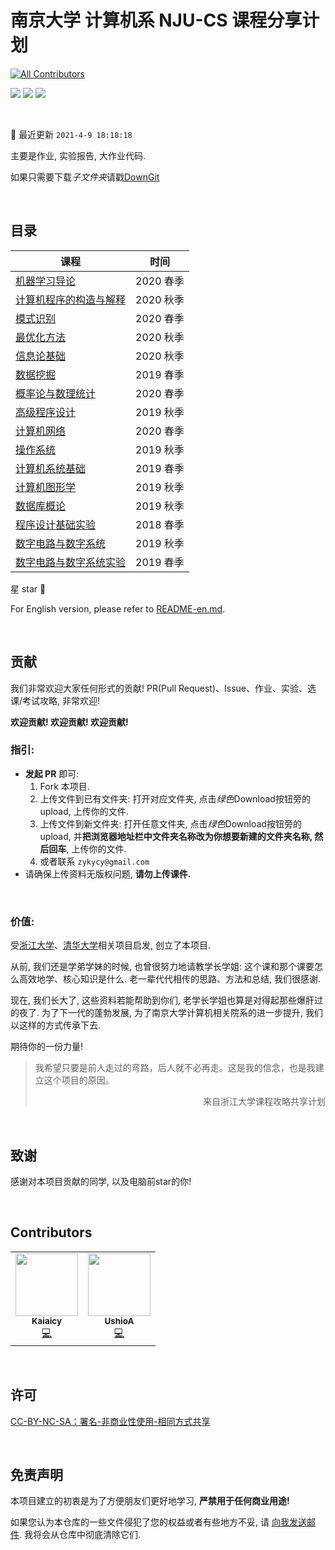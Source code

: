 # 南京大学 计算机系 NJU-CS 课程分享计划
<!-- ALL-CONTRIBUTORS-BADGE:START - Do not remove or modify this section -->
[![All Contributors](https://img.shields.io/badge/all_contributors-2-orange.svg?style=flat-square)](#contributors-)
<!-- ALL-CONTRIBUTORS-BADGE:END -->

[![](https://img.shields.io/github/repo-size/ZhangYikaii/NJUCS-Course-Material-from-YikaiZhang.svg)](https://img.shields.io/github/repo-size/ZhangYikaii/NJUCS-Course-Material-from-YikaiZhang.svg) [![](https://img.shields.io/github/stars/ZhangYikaii/NJUCS-Course-Material-from-YikaiZhang.svg)](https://img.shields.io/github/stars/ZhangYikaii/NJUCS-Course-Material-from-YikaiZhang.svg) [![](https://img.shields.io/github/forks/ZhangYikaii/NJUCS-Course-Material-from-YikaiZhang.svg)](https://img.shields.io/github/forks/ZhangYikaii/NJUCS-Course-Material-from-YikaiZhang.svg)

&nbsp;

:notebook_with_decorative_cover: 最近更新 `2021-4-9 18:18:18`

主要是作业, 实验报告, 大作业代码.

如果只需要下载*子文件夹*请戳[DownGit](https://yehonal.github.io/DownGit/#/home)

&nbsp;

## 目录

| 课程                                                         | 时间        |
| ------------------------------------------------------------ | ----------- |
| [机器学习导论](https://github.com/ZhangYikaii/NJUCS-Course-Material-from-YikaiZhang/tree/master/%E6%9C%BA%E5%99%A8%E5%AD%A6%E4%B9%A0(Machine%20Learning)) | 2020 春季 |
| [计算机程序的构造与解释](https://github.com/ZhangYikaii/NJUCS-Course-Material-from-YikaiZhang/tree/master/%E8%AE%A1%E7%AE%97%E6%9C%BA%E7%A8%8B%E5%BA%8F%E7%9A%84%E6%9E%84%E9%80%A0%E4%B8%8E%E8%A7%A3%E9%87%8A(Structure%20and%20Interpretation%20of%20Computer%20Programs)) | 2020 秋季 |
| [模式识别](https://github.com/ZhangYikaii/NJUCS-Course-Material-from-YikaiZhang/tree/master/%E6%A8%A1%E5%BC%8F%E8%AF%86%E5%88%AB(Pattern%20Recognition)) | 2020 春季 |
| [最优化方法](https://github.com/ZhangYikaii/NJUCS-Course-Material-from-YikaiZhang/tree/master/%E6%9C%80%E4%BC%98%E5%8C%96%E6%96%B9%E6%B3%95(Optimization%20Methods)) | 2020 秋季 |
| [信息论基础](https://github.com/ZhangYikaii/NJUCS-Course-Material-from-YikaiZhang/tree/master/%E4%BF%A1%E6%81%AF%E8%AE%BA%E5%9F%BA%E7%A1%80(Elements%20of%20Information%20Theory)) | 2020 秋季 |
| [数据挖掘](https://github.com/ZhangYikaii/NJUCS-Course-Material-from-YikaiZhang/tree/master/%E6%95%B0%E6%8D%AE%E6%8C%96%E6%8E%98(Data%20Mining)) | 2019 春季 |
| [概率论与数理统计](https://github.com/ZhangYikaii/NJUCS-Course-Material-from-YikaiZhang/tree/master/%E6%A6%82%E7%8E%87%E8%AE%BA%E4%B8%8E%E6%95%B0%E7%90%86%E7%BB%9F%E8%AE%A1(Probability%20and%20Mathematical%20Statistics)) | 2020 春季 |
| [高级程序设计](https://github.com/ZhangYikaii/NJUCS-Course-Material-from-YikaiZhang/tree/master/%E9%AB%98%E7%BA%A7%E7%A8%8B%E5%BA%8F%E8%AE%BE%E8%AE%A1(Advanced%20Programing)) | 2019 秋季 |
| [计算机网络](https://github.com/ZhangYikaii/NJUCS-Course-Material-from-YikaiZhang/tree/master/%E8%AE%A1%E7%AE%97%E6%9C%BA%E7%BD%91%E7%BB%9C(Computer%20Networks))                                               | 2020 春季 |
| [操作系统](https://github.com/ZhangYikaii/NJUCS-Course-Material-from-YikaiZhang/tree/master/%E6%93%8D%E4%BD%9C%E7%B3%BB%E7%BB%9F(Operating%20System)) | 2019 秋季 |
| [计算机系统基础](https://github.com/ZhangYikaii/NJUCS-Course-Material-from-YikaiZhang/tree/master/%E8%AE%A1%E7%AE%97%E6%9C%BA%E7%B3%BB%E7%BB%9F%E5%9F%BA%E7%A1%80(Introduction%20to%20Computer%20Systems)) | 2019 春季 |
| [计算机图形学](https://github.com/ZhangYikaii/NJUCS-Course-Material-from-YikaiZhang/tree/master/%E8%AE%A1%E7%AE%97%E6%9C%BA%E5%9B%BE%E5%BD%A2%E5%AD%A6(Computer%20Graphics)) | 2019 秋季 |
| [数据库概论](https://github.com/ZhangYikaii/NJUCS-Course-Material-from-YikaiZhang/tree/master/%E6%95%B0%E6%8D%AE%E5%BA%93(Introduction%20of%20Database)) | 2019 秋季 |
| [程序设计基础实验](https://github.com/ZhangYikaii/NJUCS-Course-Material-from-YikaiZhang/tree/master/%E7%A8%8B%E5%BA%8F%E8%AE%BE%E8%AE%A1%E5%9F%BA%E7%A1%80%E5%AE%9E%E9%AA%8C(Practice%20of%20Fundamental%20Programming)) | 2018 春季 |
| [数字电路与数字系统](https://github.com/ZhangYikaii/NJUCS-Course-Material-from-YikaiZhang/tree/master/%E6%95%B0%E5%AD%97%E7%94%B5%E8%B7%AF(Digital%20Circuits)) | 2019 秋季 |
| [数字电路与数字系统实验](https://github.com/ZhangYikaii/NJUCS-Course-Material-from-YikaiZhang/tree/master/%E6%95%B0%E5%AD%97%E7%94%B5%E8%B7%AF%E5%AE%9E%E9%AA%8C(Experiments%20in%20Digital%20Circuit)) | 2019 春季 |


星 star :night_with_stars:

For English version, please refer to [README-en.md](README-en.md).

&nbsp;

## 贡献

我们非常欢迎大家任何形式的贡献! PR(Pull Request)、Issue、作业、实验、选课/考试攻略, 非常欢迎!

**欢迎贡献! 欢迎贡献! 欢迎贡献!**

### 指引:

+ **发起 PR** 即可:
  1. Fork 本项目.
  2. 上传文件到已有文件夹: 打开对应文件夹, 点击*绿色*Download按钮旁的upload, 上传你的文件.
  3. 上传文件到新文件夹: 打开任意文件夹, 点击*绿色*Download按钮旁的upload, 并**把浏览器地址栏中文件夹名称改为你想要新建的文件夹名称, 然后回车**, 上传你的文件.
  4. 或者联系 `zykycy@gmail.com`
+ 请确保上传资料无版权问题, **请勿上传课件.**

&nbsp;

### 价值:

受[浙江大学](https://github.com/QSCTech/zju-icicles)、[清华大学](https://github.com/Salensoft/thu-cst-cracker)相关项目启发, 创立了本项目.

从前, 我们还是学弟学妹的时候, 也曾很努力地请教学长学姐: 这个课和那个课要怎么高效地学、核心知识是什么. 老一辈代代相传的思路、方法和总结, 我们很感谢.

现在, 我们长大了, 这些资料若能帮助到你们, 老学长学姐也算是对得起那些爆肝过的夜了. 为了下一代的蓬勃发展, 为了南京大学计算机相关院系的进一步提升, 我们以这样的方式传承下去.

期待你的一份力量!

> 我希望只要是前人走过的弯路，后人就不必再走。这是我的信念，也是我建立这个项目的原因。
>
> <p align="right">来自浙江大学课程攻略共享计划</p>

&nbsp;

## 致谢

感谢对本项目贡献的同学, 以及电脑前star的你!

&nbsp;

## Contributors


<!-- ALL-CONTRIBUTORS-LIST:START - Do not remove or modify this section -->
<!-- prettier-ignore-start -->
<!-- markdownlint-disable -->
<table>
  <tr>
    <td align="center"><a href="http://zhangyk.top"><img src="https://avatars.githubusercontent.com/u/46623714?v=4?s=100" width="100px;" alt=""/><br /><sub><b>Kaiaicy</b></sub></a><br /><a href="https://github.com/ZhangYikaii/NJUCS-Course-Material-from-YikaiZhang/commits?author=ZhangYikaii" title="Code">💻</a></td>
    <td align="center"><a href="https://github.com/UshioA"><img src="https://avatars.githubusercontent.com/u/79308995?v=4?s=100" width="100px;" alt=""/><br /><sub><b>UshioA</b></sub></a><br /><a href="https://github.com/ZhangYikaii/NJUCS-Course-Material-from-YikaiZhang/commits?author=UshioA" title="Code">💻</a></td>
  </tr>
</table>

<!-- markdownlint-restore -->
<!-- prettier-ignore-end -->

<!-- ALL-CONTRIBUTORS-LIST:END -->

&nbsp;

## 许可

[CC-BY-NC-SA：署名-非商业性使用-相同方式共享](https://creativecommons.org/licenses/by-nc-sa/4.0/deed.zh)

&nbsp;

## 免责声明

本项目建立的初衷是为了方便朋友们更好地学习, **严禁用于任何商业用途!**

如果您认为本仓库的一些文件侵犯了您的权益或者有些地方不妥, 请 [向我发送邮件](mailto:zykycy@gmail.com). 我将会从仓库中彻底清除它们.

